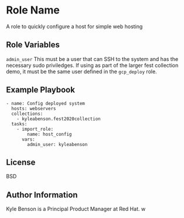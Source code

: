 Role Name
=========

A role to quickly configure a host for simple web hosting


Role Variables
--------------

```admin_user``` This must be a user that can SSH to the system and has the necessary sudo priviledges. If using as part of the larger fest collection demo, it must be the same user defined in the `gcp_deploy` role.


Example Playbook
----------------

```
- name: Config deployed system
  hosts: webservers
  collections:
    - kyleabenson.fest2020collection
  tasks:
    - import_role:
        name: host_config
      vars:
        admin_user: kyleabenson
```

License
-------

BSD

Author Information
------------------

Kyle Benson is a Principal Product Manager at Red Hat. w